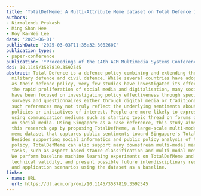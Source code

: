 ```yaml
---
title: 'TotalDefMeme: A Multi-Attribute Meme dataset on Total Defence in Singapore'
authors:
- Nirmalendu Prakash
- Ming Shan Hee
- Roy Ka-Wei Lee
date: '2023-06-01'
publishDate: '2025-03-03T11:35:32.308260Z'
publication_types:
- paper-conference
publication: '*Proceedings of the 14th ACM Multimedia Systems Conference*'
doi: 10.1145/3587819.3592545
abstract: Total Defence is a defence policy combining and extending the concept of
  military defence and civil defence. While several countries have adopted total defence
  as their defence policy, very few studies have investigated its effectiveness. With
  the rapid proliferation of social media and digitalisation, many social studies
  have been focused on investigating policy effectiveness through specially curated
  surveys and questionnaires either through digital media or traditional forms. However,
  such references may not truly reflect the underlying sentiments about the target
  policies or initiatives of interest. People are more likely to express their sentiment
  using communication mediums such as starting topic thread on forums or sharing memes
  on social media. Using Singapore as a case reference, this study aims to address
  this research gap by proposing TotalDefMeme, a large-scale multi-modal and multi-attribute
  meme dataset that captures public sentiments toward Singapore's Total Defence policy.
  Besides supporting social informatics and public policy analysis of the Total Defence
  policy, TotalDefMeme can also support many downstream multi-modal machine learning
  tasks, such as aspect-based stance classification and multi-modal meme clustering.
  We perform baseline machine learning experiments on TotalDefMeme and evaluate its
  technical validity, and present possible future interdisciplinary research directions
  and application scenarios using the dataset as a baseline.
links:
- name: URL
  url: https://dl.acm.org/doi/10.1145/3587819.3592545
---
```


